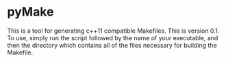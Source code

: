 # pyMake
This is a tool for generating c++11 compatible Makefiles. 
This is version 0.1.
To use, simply run the script followed by the name of your executable, and then the directory which contains all of the files necessary for building the Makefile.
